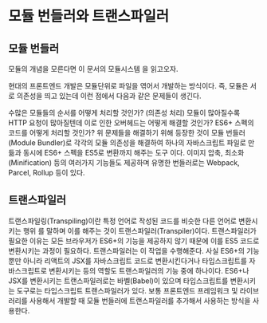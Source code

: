 # 모듈 번들러와 트랜스파일러

## 모듈 번들러

모듈의 개념을 모른다면 이 문서의 모듈시스템 을 읽고오자.

현대의 프론트엔드 개발은 모듈단위로 파일을 엮어서 개발하는 방식이다. 즉, 모듈은 서로 의존성을 띄고 있는데 이런 점에서 다음과 같은 문제들이 생긴다.

수많은 모듈들의 순서를 어떻게 처리할 것인가? (의존성 처리)
모듈이 많아질수록 HTTP 요청이 많아질텐데 이로 인한 오버헤드는 어떻게 해결할 것인가?
ES6+ 스펙의 코드를 어떻게 처리할 것인가?
위 문제들을 해결하기 위해 등장한 것이 모듈 번들러(Module Bundler)로 각각의 모듈 의존성을 해결하여 하나의 자바스크립트 파일로 만듦과 동시에 ES6+ 스펙을 ES5로 변환까지 해주는 도구 이다. 이미지 압축, 최소화(Minification) 등의 여러가지 기능들도 제공하며 유명한 번들러로는 Webpack, Parcel, Rollup 등이 있다.

## 트랜스파일러

트랜스파일링(Transpiling)이란 특정 언어로 작성된 코드를 비슷한 다른 언어로 변환시키는 행위 를 말하며 이를 해주는 것이 트랜스파일러(Transpiler)이다. 트랜스파일러가 필요한 이유는 모든 브라우저가 ES6+의 기능을 제공하지 않기 때문에 이를 ES5 코드로 변환시키는 과정이 필요하다. 트랜스파일러는 이 작업을 수행해준다. 사실 ES6+의 기능 뿐만 아니라 리액트의 JSX를 자바스크립트 코드로 변환시킨다거나 타입스크립트를 자바스크립트로 변환시키는 등의 역할도 트랜스파일러의 기능 중에 하나이다. ES6+나 JSX를 변환시키는 트랜스파일러로는 바벨(Babel)이 있으며 타입스크립트를 변환시키는 도구로는 타입스크립트 트랜스파일러가 있다. 보통 프론트엔드 프레임워크 및 라이브러리를 사용해서 개발할 때 모듈 번들러에 트랜스파일러를 추가해서 사용하는 방식을 사용한다.
